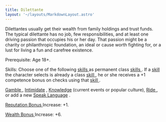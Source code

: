 ```yaml
---
title: Dilettante
layout: '~/layouts/MarkdownLayout.astro'
---
```

Dilettantes usually get their wealth from family holdings and trust funds. The
typical dilettante has no job, few re­sponsibilities, and at least one driving
passion that ­occupies his or her day. That passion might be a charity or
philanthropic foundation, an ideal or cause worth fighting for, or a lust for
living a fun and carefree existence.

Prerequisite: Age 18+.

Skills: Choose one of the following [ skills ](/modern.d20.srd/skills)
as permanent class [ skills ](/modern.d20.srd/skills) . If a [ skill](/modern.d20.srd/skills) the character selects is already a class [skill ](/modern.d20.srd/skills) , he or she receives a +1 competence
bonus on checks using that [ skill ](/modern.d20.srd/skills) .

[ Gamble ](/modern.d20.srd/skills/gamble) , [ Intimidate](/modern.d20.srd/skills/intimidate) , [ Knowledge](/modern.d20.srd/skills/knowledge) (current events or popular culture), [Ride ](/modern.d20.srd/skills/ride) , or add a new [ Speak Language](/modern.d20.srd/skills/speak.language) .

[ Reputation Bonus ](/modern.d20.srd/reputation) Increase: +1.

[ Wealth Bonus ](/modern.d20.srd/wealth/wealth.bonus) Increase: +6.


